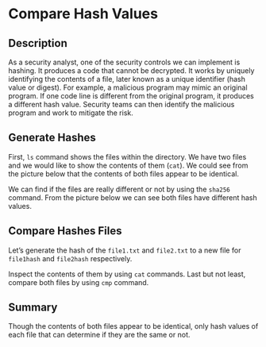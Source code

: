 # Compare Hash Values

## Description
As a security analyst, one of the security controls we can implement is hashing. It produces a code that cannot be decrypted. It works by uniquely identifying the contents of a file, later
known as a unique identifier (hash value or digest). For example, a malicious program may mimic an original program. If one code line is different from the original program, it produces a different hash value. Security teams can then identify the malicious program and work to mitigate the risk.

## Generate Hashes
First, `ls` command shows the files within the directory. We have two files and we would like to show the contents of them (`cat`). We could see from the picture below that the contents of both files appear to be identical.


We can find if the files are really different or not by using the `sha256` command. From the picture below we can see both files have different hash values.


## Compare Hashes Files
Let’s generate the hash of the `file1.txt` and `file2.txt` to a new file for `file1hash` and `file2hash` respectively.  


Inspect the contents of them by using `cat` commands. Last but not least, compare both files by using `cmp` command.



## Summary
Though the contents of both files appear to be identical, only hash values of each file that can determine if they are the same or not.
